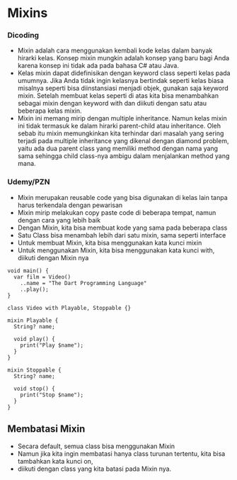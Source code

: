 # Mixins
### Dicoding
- Mixin adalah cara menggunakan kembali kode kelas dalam banyak hirarki kelas. Konsep mixin mungkin adalah konsep yang baru bagi Anda karena konsep ini tidak ada pada bahasa C# atau Java.
- Kelas mixin dapat didefinisikan dengan keyword class seperti kelas pada umumnya. Jika Anda tidak ingin kelasnya bertindak seperti kelas biasa misalnya seperti bisa diinstansiasi menjadi objek, gunakan saja keyword mixin. Setelah membuat kelas seperti di atas kita bisa menambahkan sebagai mixin dengan keyword with dan diikuti dengan satu atau beberapa kelas mixin.
- Mixin ini memang mirip dengan multiple inheritance. Namun kelas mixin ini tidak termasuk ke dalam hirarki parent-child atau inheritance. Oleh sebab itu mixin memungkinkan kita terhindar dari masalah yang sering terjadi pada multiple inheritance yang dikenal dengan diamond problem, yaitu ada dua parent class yang memiliki method dengan nama yang sama sehingga child class-nya ambigu dalam menjalankan method yang mana.
### Udemy/PZN
- Mixin merupakan reusable code yang bisa digunakan di kelas lain tanpa harus terkendala dengan pewarisan
- Mixin mirip melakukan copy paste code di beberapa tempat, namun dengan cara yang lebih baik
- Dengan Mixin, kita bisa membuat kode yang sama pada beberapa class
- Satu Class bisa menambah lebih dari satu mixin, sama seperti interface
- Untuk membuat Mixin, kita bisa menggunakan kata kunci mixin
- Untuk menggunakan Mixin, kita bisa menggunakan kata kunci with, diikuti dengan Mixin nya
```
void main() {
  var film = Video()
    ..name = "The Dart Programming Language"
    ..play();
}

class Video with Playable, Stoppable {}

mixin Playable {
  String? name;

  void play() {
    print("Play $name");
  }
}

mixin Stoppable {
  String? name;

  void stop() {
    print("Stop $name");
  }
}

```
## Membatasi Mixin
- Secara default, semua class bisa menggunakan Mixin
- Namun jika kita ingin membatasi hanya class turunan tertentu, kita bisa tambahkan kata kunci on,
- diikuti dengan class yang kita batasi pada Mixin nya.
```

```